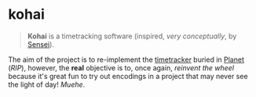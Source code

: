 # kohai

> **Kohai** is a timetracking software (inspired, _very conceptually_,
> by [Sensei](https://github.com/abailly/sensei)).

The aim of the project is to re-implement the
[timetracker](https://github.com/xvw/planet/tree/master/src/bin/log)
buried in [Planet](https://github.com/xvw/planet) (_RIP_), however,
the **real** objective is to, once again, _reinvent the wheel_ because
it's great fun to try out encodings in a project that may never see
the light of day! _Muehe_.

